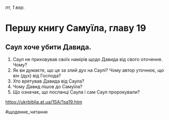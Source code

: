 
_пт, 1 вер._

# Першу книгу Самуїла, главу 19

## Саул хоче убити Давида.
1. Саул не приховував своїх намірів щодо Давида від свого оточення. Чому?
2. Як ви думаєте, що це за злий дух на Саулі? Чому автор уточнює, що він (дух) від Господа?
3. Хто врятував Давида від Саула?
4. Чому Давид пішов до Самуїла?
5. Що означає, що посланці Саула і сам Саул пророкували?

https://ukrbiblia.at.ua/1SA/1sa19.htm 

#щоденне_читання
